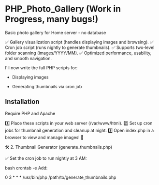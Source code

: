 # PHP_Photo_Gallery (Work in Progress, many bugs!)
Basic photo gallery for Home server - no database

✅ Gallery visualization script (handles displaying images and browsing). 
✅ Cron job script (runs nightly to generate thumbnails). 
✅ Supports two-level folder scanning (images/YYYY/MM). 
✅ Optimized performance, usability, and smooth navigation.

I'll now write the full PHP scripts for:

- Displaying images

- Generating thumbnails via cron job

## Installation

Require PHP and Apache

1️⃣ Place these scripts in your web server (/var/www/html).
2️⃣ Set up cron jobs for thumbnail generation and cleanup at night.
3️⃣ Open index.php in a browser to view and manage images! 🎉

🛠 2. Thumbnail Generator (generate_thumbnails.php)

✅ Set the cron job to run nightly at 3 AM:

bash
crontab -e
Add:

0 3 * * * /usr/bin/php /path/to/generate_thumbnails.php
